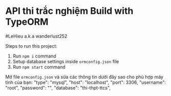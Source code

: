 # API thi trắc nghiệm Build with TypeORM
#LeHieu a.k.a wanderlust252

Steps to run this project:

1. Run `npm i` command
2. Setup database settings inside `ormconfig.json` file
3. Run `npm start` command

Mở file `ormconfig.json` và sửa các thông tin dưới đây sao cho phù hợp máy tính của bạn:
"type": "mysql",
"host": "localhost",
"port": 3306,
"username": "root",
"password": "",
"database": "thi-thpt-ttcs",
